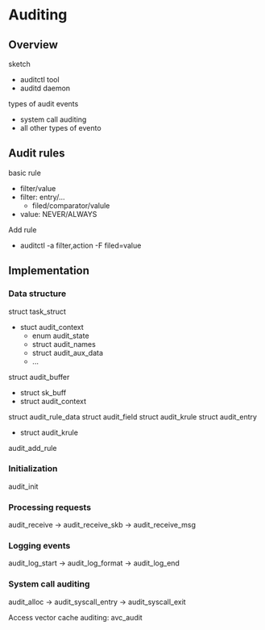 # Auditing

## Overview

sketch
- auditctl tool
- auditd daemon

types of audit events
- system call auditing
- all other types of evento

## Audit rules

basic rule
- filter/value
- filter: entry/...
  - filed/comparator/valule
- value: NEVER/ALWAYS

Add rule
- auditctl -a filter,action -F filed=value

## Implementation

### Data structure

struct task_struct
- stuct audit_context
  - enum audit_state
  - struct audit_names
  - struct audit_aux_data
  - ...

struct audit_buffer
- struct sk_buff
- struct audit_context

struct audit_rule_data
struct audit_field
struct audit_krule
struct audit_entry
- struct audit_krule

audit_add_rule

### Initialization

audit_init

### Processing requests

audit_receive -> audit_receive_skb -> audit_receive_msg

### Logging events

audit_log_start -> audit_log_format -> audit_log_end

### System call auditing

audit_alloc -> audit_syscall_entry -> audit_syscall_exit

Access vector cache auditing: avc_audit